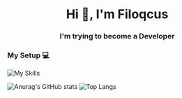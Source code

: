 <h1 align="center">Hi 👋, I'm Filoqcus</h1>
<h3 align="center">I'm trying to become a Developer</h3>

<h3> My Setup 💻 </h3>  

  ![My Skills](https://skillicons.dev/icons?i=clion,webstorm,vscode,js,nodejs,python,cpp,postgresql,mysql,linux,arch,blender,discord,bots,discordjs,docker,figma,&perline=6)
<br/>

![Anurag's GitHub stats](https://github-readme-stats.vercel.app/api?username=Filoqcus&show_icons=true&theme=vision-friendly-dark) 
![Top Langs](https://github-readme-stats.vercel.app/api/top-langs/?username=Filoqcus&show_icons=true&theme=vision-friendly-dark)
<br/>
